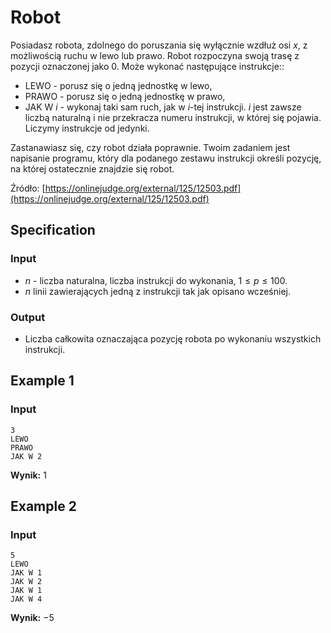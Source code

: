 # Robot

Posiadasz robota, zdolnego do poruszania się wyłącznie wzdłuż osi *x*, z możliwością ruchu w lewo lub prawo. Robot rozpoczyna swoją trasę z pozycji oznaczonej jako $0$. Może wykonać następujące instrukcje::

* LEWO - porusz się o jedną jednostkę w lewo,
* PRAWO - porusz się o jedną jednostkę w prawo,
* JAK W $i$ - wykonaj taki sam ruch, jak w $i$-tej instrukcji. $i$ jest zawsze liczbą naturalną i nie przekracza numeru instrukcji, w której się pojawia. Liczymy instrukcje od jedynki.

Zastanawiasz się, czy robot działa poprawnie. Twoim zadaniem jest napisanie programu, który dla podanego zestawu instrukcji określi pozycję, na której ostatecznie znajdzie się robot.

Źródło: [https://onlinejudge.org/external/125/12503.pdf](https://onlinejudge.org/external/125/12503.pdf)

## Specification

### Input

* $n$ - liczba naturalna, liczba instrukcji do wykonania, $1\leq p\leq 100$.
* $n$ linii zawierających jedną z instrukcji tak jak opisano wcześniej.

### Output

* Liczba całkowita oznaczająca pozycję robota po wykonaniu wszystkich instrukcji.

## Example 1

### Input

```
3
LEWO
PRAWO
JAK W 2
```

**Wynik:** $1$

## Example 2

### Input

```
5
LEWO
JAK W 1
JAK W 2
JAK W 1
JAK W 4
```

**Wynik:** $-5$
